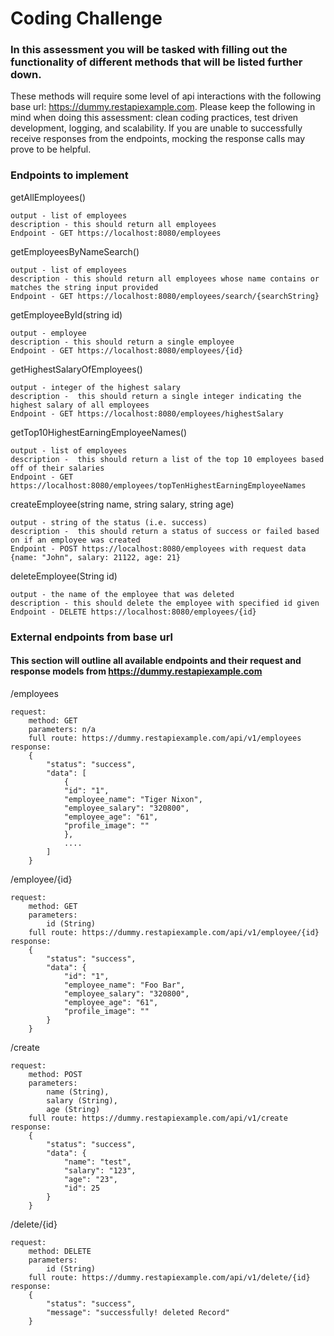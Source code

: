 # Coding Challenge

### In this assessment you will be tasked with filling out the functionality of different methods that will be listed further down.
These methods will require some level of api interactions with the following base url: https://dummy.restapiexample.com.
Please keep the following in mind when doing this assessment: clean coding practices, test driven development, logging, and scalability.
If you are unable to successfully receive responses from the endpoints, mocking the response calls may prove to be helpful.

### Endpoints to implement

getAllEmployees()

    output - list of employees
    description - this should return all employees
    Endpoint - GET https://localhost:8080/employees

getEmployeesByNameSearch()

    output - list of employees
    description - this should return all employees whose name contains or matches the string input provided
    Endpoint - GET https://localhost:8080/employees/search/{searchString}

getEmployeeById(string id)

    output - employee
    description - this should return a single employee
    Endpoint - GET https://localhost:8080/employees/{id}

getHighestSalaryOfEmployees()

    output - integer of the highest salary
    description -  this should return a single integer indicating the highest salary of all employees
    Endpoint - GET https://localhost:8080/employees/highestSalary

getTop10HighestEarningEmployeeNames()

    output - list of employees
    description -  this should return a list of the top 10 employees based off of their salaries
    Endpoint - GET https://localhost:8080/employees/topTenHighestEarningEmployeeNames

createEmployee(string name, string salary, string age)

    output - string of the status (i.e. success)
    description -  this should return a status of success or failed based on if an employee was created
    Endpoint - POST https://localhost:8080/employees with request data {name: "John", salary: 21122, age: 21}

deleteEmployee(String id)

    output - the name of the employee that was deleted
    description - this should delete the employee with specified id given
    Endpoint - DELETE https://localhost:8080/employees/{id}

### External endpoints from base url
#### This section will outline all available endpoints and their request and response models from https://dummy.restapiexample.com
/employees

    request:
        method: GET
        parameters: n/a
        full route: https://dummy.restapiexample.com/api/v1/employees
    response:
        {
            "status": "success",
            "data": [
                {
                "id": "1",
                "employee_name": "Tiger Nixon",
                "employee_salary": "320800",
                "employee_age": "61",
                "profile_image": ""
                },
                ....
            ]
        }

/employee/{id}

    request:
        method: GET
        parameters: 
            id (String)
        full route: https://dummy.restapiexample.com/api/v1/employee/{id}
    response: 
        {
            "status": "success",
            "data": {
                "id": "1",
                "employee_name": "Foo Bar",
                "employee_salary": "320800",
                "employee_age": "61",
                "profile_image": ""
            }
        }

/create

    request:
        method: POST
        parameters: 
            name (String),
            salary (String),
            age (String)
        full route: https://dummy.restapiexample.com/api/v1/create
    response:
        {
            "status": "success",
            "data": {
                "name": "test",
                "salary": "123",
                "age": "23",
                "id": 25
            }
        }

/delete/{id}

    request:
        method: DELETE
        parameters:
            id (String)
        full route: https://dummy.restapiexample.com/api/v1/delete/{id}
    response:
        {
            "status": "success",
            "message": "successfully! deleted Record"
        }



